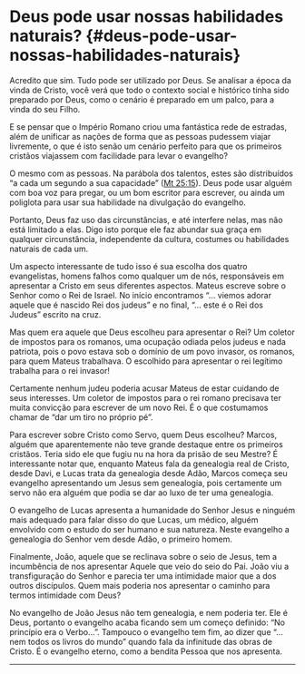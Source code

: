 # Deus pode usar nossas habilidades naturais? {#deus-pode-usar-nossas-habilidades-naturais}

Acredito que sim. Tudo pode ser utilizado por Deus. Se analisar a época da vinda de Cristo, você verá que todo o contexto social e histórico tinha sido preparado por Deus, como o cenário é preparado em um palco, para a vinda do seu Filho.

E se pensar que o Império Romano criou uma fantástica rede de estradas, além de unificar as nações de forma que as pessoas pudessem viajar livremente, o que é isto senão um cenário perfeito para que os primeiros cristãos viajassem com facilidade para levar o evangelho?

O mesmo com as pessoas. Na parábola dos talentos, estes são distribuídos “a cada um segundo a sua capacidade” ([Mt 25:15](http://bibliaonline.com.br/acf/mt/25/15)). Deus pode usar alguém com boa voz para pregar, ou um bom escritor para escrever, ou ainda um poliglota para usar sua habilidade na divulgação do evangelho.

Portanto, Deus faz uso das circunstâncias, e até interfere nelas, mas não está limitado a elas. Digo isto porque ele faz abundar sua graça em qualquer circunstância, independente da cultura, costumes ou habilidades naturais de cada um.

Um aspecto interessante de tudo isso é sua escolha dos quatro evangelistas, homens falhos como qualquer um de nós, responsáveis em apresentar a Cristo em seus diferentes aspectos. Mateus escreve sobre o Senhor como o Rei de Israel. No início encontramos “... viemos adorar aquele que é nascido Rei dos judeus” e no final, “... este é o Rei dos Judeus” escrito na cruz.

Mas quem era aquele que Deus escolheu para apresentar o Rei? Um coletor de impostos para os romanos, uma ocupação odiada pelos judeus e nada patriota, pois o povo estava sob o domínio de um povo invasor, os romanos, para quem Mateus trabalhava. O escolhido para apresentar o rei legítimo trabalha para o rei invasor!

Certamente nenhum judeu poderia acusar Mateus de estar cuidando de seus interesses. Um coletor de impostos para o rei romano precisava ter muita convicção para escrever de um novo Rei. É o que costumamos chamar de “dar um tiro no próprio pé”.

Para escrever sobre Cristo como Servo, quem Deus escolheu? Marcos, alguém que aparentemente não teve grande destaque entre os primeiros cristãos. Teria sido ele que fugiu nu na hora da prisão de seu Mestre? É interessante notar que, enquanto Mateus fala da genealogia real de Cristo, desde Davi, e Lucas trata da genealogia desde Adão, Marcos começa seu evangelho apresentando um Jesus sem genealogia, pois certamente um servo não era alguém que podia se dar ao luxo de ter uma genealogia.

O evangelho de Lucas apresenta a humanidade do Senhor Jesus e ninguém mais adequado para falar disso do que Lucas, um médico, alguém envolvido com o estudo do ser humano e sua natureza. Neste evangelho a genealogia do Senhor vem desde Adão, o primeiro homem.

Finalmente, João, aquele que se reclinava sobre o seio de Jesus, tem a incumbência de nos apresentar Aquele que veio do seio do Pai. João viu a transfiguração do Senhor e parecia ter uma intimidade maior que a dos outros discípulos. Quem mais poderia nos apresentar o caminho para termos intimidade com Deus?

No evangelho de João Jesus não tem genealogia, e nem poderia ter. Ele é Deus, portanto o evangelho acaba ficando sem um começo definido: “No princípio era o Verbo...”. Tampouco o evangelho tem fim, ao dizer que “... nem todos os livros do mundo” quando fala da infinitude das obras de Cristo. É o evangelho eterno, como a bendita Pessoa que nos apresenta.

*****
